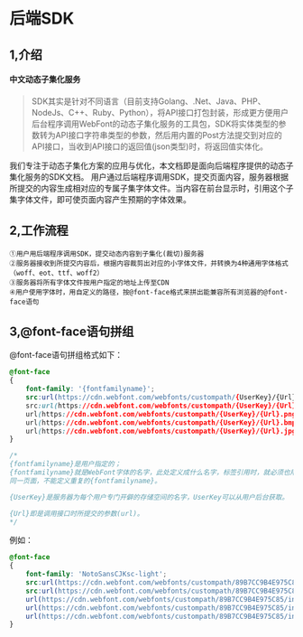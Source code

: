 # 后端SDK

## 1,介绍

#### 中文动态子集化服务
>SDK其实是针对不同语言（目前支持Golang、.Net、Java、PHP、NodeJs、C++、Ruby、Python），将API接口打包封装，形成更方便用户后台程序调用WebFont的动态子集化服务的工具包，SDK将实体类型的参数转为API接口字符串类型的参数，然后用内置的Post方法提交到对应的API接口，当收到API接口的返回值(json类型)时，将返回值实体化。

我们专注于动态子集化方案的应用与优化，本文档即是面向后端程序提供的动态子集化服务的SDK文档。
用户通过后端程序调用SDK，提交页面内容，服务器根据所提交的内容生成相对应的专属子集字体文件。当内容在前台显示时，引用这个子集字体文件，即可使页面内容产生预期的字体效果。


## 2,工作流程   
    ①用户用后端程序调用SDK，提交动态内容到子集化(裁切)服务器
    ②服务器接收到所提交内容后，根据内容裁剪出对应的小字体文件，并转换为4种通用字体格式（woff、eot、ttf、woff2）
    ③服务器将所有字体文件按用户指定的地址上传至CDN
    ④用户使用字体时，用自定义的路径，按@font-face格式来拼出能兼容所有浏览器的@font-face语句
   
   
## 3,@font-face语句拼组
@font-face语句拼组格式如下：
```css
@font-face
{
    font-family: '{fontfamilyname}';
    src:url(https://cdn.webfont.com/webfonts/custompath/{UserKey}/{Url}.gif);
    src:url(https://cdn.webfont.com/webfonts/custompath/{UserKey}/{Url}.gif#iefix) format('embedded-opentype'),
    url(https://cdn.webfont.com/webfonts/custompath/{UserKey}/{Url}.png) format('woff2'),
    url(https://cdn.webfont.com/webfonts/custompath/{UserKey}/{Url}.bmp) format('woff'),
    url(https://cdn.webfont.com/webfonts/custompath/{UserKey}/{Url}.jpg) format('truetype');
}

/* 
{fontfamilyname}是用户指定的；
{fontfamilyname}就是WebFont字体的名字，此处定义成什么名字，标签引用时，就必须也用这个名字；
同一页面，不能定义重复的{fontfamilyname}。

{UserKey}是服务器为每个用户专门开僻的存储空间的名字，UserKey可以从用户后台获取。

{Url}即是调用接口时所提交的参数(url)。
*/
```
例如：
```css
@font-face
{
    font-family: 'NotoSansCJKsc-light';
    src:url(https://cdn.webfont.com/webfonts/custompath/89B7CC9B4E975C85/index.gif);
    src:url(https://cdn.webfont.com/webfonts/custompath/89B7CC9B4E975C85/index.gif#iefix) format('embedded-opentype'),
    url(https://cdn.webfont.com/webfonts/custompath/89B7CC9B4E975C85/index.png) format('woff2'),
    url(https://cdn.webfont.com/webfonts/custompath/89B7CC9B4E975C85/index.bmp) format('woff'),
    url(https://cdn.webfont.com/webfonts/custompath/89B7CC9B4E975C85/index.jpg) format('truetype');
}
```
